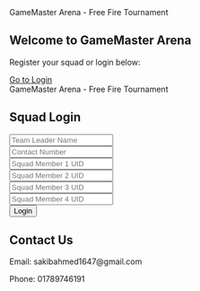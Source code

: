 <!DOCTYPE html>
<html lang="en">
<head>
    <meta charset="UTF-8">
    <meta name="viewport" content="width=device-width, initial-scale=1.0">
    <title>GameMaster Arena</title>
    <style>
        /* Styles for the home page */
    </style>
</head>
<body>
    <div class="header">GameMaster Arena - Free Fire Tournament</div>
    <div class="container">
        <div class="section">
            <h2>Welcome to GameMaster Arena</h2>
            <p>Register your squad or login below:</p>
            <a href="login.html" class="submit-btn">Go to Login</a>
        </div>
    </div>
</body>
</html>
<!DOCTYPE html>
<html lang="en">
<head>
    <meta charset="UTF-8">
    <meta name="viewport" content="width=device-width, initial-scale=1.0">
    <title>GameMaster Arena - Login</title>
    <style>
        /* Styles for the login page */
    </style>
</head>
<body>
    <div class="header">GameMaster Arena - Free Fire Tournament</div>
    <div class="container">
        <div class="section">
            <h2>Squad Login</h2>
            <form>
                <div class="form-group">
                    <input type="text" class="input-field" placeholder="Team Leader Name" required>
                </div>
                <div class="form-group">
                    <input type="text" class="input-field" placeholder="Contact Number" required>
                </div>
                <div class="form-group">
                    <input type="text" class="input-field" placeholder="Squad Member 1 UID" required>
                </div>
                <div class="form-group">
                    <input type="text" class="input-field" placeholder="Squad Member 2 UID" required>
                </div>
                <div class="form-group">
                    <input type="text" class="input-field" placeholder="Squad Member 3 UID" required>
                </div>
                <div class="form-group">
                    <input type="text" class="input-field" placeholder="Squad Member 4 UID" required>
                </div>
                <button type="submit" class="submit-btn">Login</button>
            </form>
        </div>
        <div class="section contact">
            <h2>Contact Us</h2>
            <p>Email: sakibahmed1647@gmail.com</p>
            <p>Phone: 01789746191</p>
        </div>
    </div>
</body>
</html>
